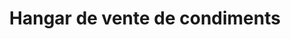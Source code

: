 ---
title: "Hangar de vente de condiments"
url: /oueya/hangar-de-vente-de-condiments/
shop: Lebensmittel
---